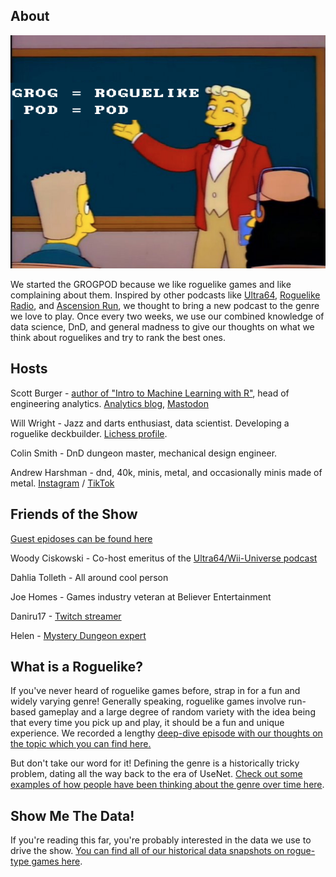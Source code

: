 ## About
![mono](https://raw.githubusercontent.com/ScottBurger/going_rogue_podcast/master/assets/img/mono2.png)

We started the GROGPOD because we like roguelike games and like complaining about them. Inspired by other podcasts like [Ultra64](https://podcasts.apple.com/us/podcast/ultra-64-wii-universe/id1308062617?mt=2), [Roguelike Radio](http://www.roguelikeradio.com/), and [Ascension Run](https://ascensionrun.podbean.com/), we thought to bring a new podcast to the genre we love to play. Once every two weeks, we use our combined knowledge of data science, DnD, and general madness to give our thoughts on what we think about roguelikes and try to rank the best ones. 

## Hosts
Scott Burger - [author of "Intro to Machine Learning with R"](https://www.amazon.com/Introduction-Machine-Learning-Rigorous-Mathematical/dp/1491976446), head of engineering analytics. [Analytics blog](https://svburger.com), [Mastodon](https://hachyderm.io/@SVB)

Will Wright - Jazz and darts enthusiast, data scientist. Developing a roguelike deckbuilder. [Lichess profile](https://lichess.org/@/SwitchFace).

Colin Smith - DnD dungeon master, mechanical design engineer.

Andrew Harshman - dnd, 40k, minis, metal, and occasionally minis made of metal. [Instagram](https://www.instagram.com/dndeed/) / [TikTok](https://www.tiktok.com/@dm_harshman)

## Friends of the Show

[Guest epidoses can be found here](https://grogpod.zone/tags/#Guest%20Episode)

Woody Ciskowski - Co-host emeritus of the [Ultra64/Wii-Universe podcast](https://ultra64podcast.podbean.com/)

Dahlia Tolleth - All around cool person

Joe Homes - Games industry veteran at Believer Entertainment

Daniru17 - [Twitch streamer](https://m.twitch.tv/daniru17/home)

Helen - [Mystery Dungeon expert](https://twitter.com/gagther)


## What is a Roguelike?

If you've never heard of roguelike games before, strap in for a fun and widely varying genre! Generally speaking, roguelike games involve run-based gameplay and a large degree of random variety with the idea being that every time you pick up and play, it should be a fun and unique experience. We recorded a lengthy [deep-dive episode with our thoughts on the topic which you can find here.](http://grogpod.zone/2023-10-11-what-is-a-roguelike/)

But don't take our word for it! Defining the genre is a historically tricky problem, dating all the way back to the era of UseNet. [Check out some examples of how people have been thinking about the genre over time here](https://github.com/ScottBurger/going_rogue_podcast/wiki/What-is-a-roguelike-database).

## Show Me The Data!

If you're reading this far, you're probably interested in the data we use to drive the show. [You can find all of our historical data snapshots on rogue-type games here](https://github.com/ScottBurger/going_rogue_podcast/wiki/Roguelike-Steam-Dataset).
